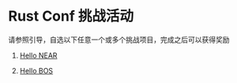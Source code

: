 # Rust Conf 挑战活动
请参照引导，自选以下任意一个或多个挑战项目，完成之后可以获得奖励

1. [Hello NEAR](./hello-near.md)

2. [Hello BOS](./hello-bos.md)
